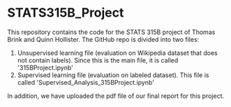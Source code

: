# STATS315B_Project

This repository contains the code for the STATS 315B project of Thomas Brink and Quinn Hollister. The GitHub repo is divided into two files:
1. Unsupervised learning file (evaluation on Wikipedia dataset that does not contain labels). Since this is the main file, it is called '315BProject.ipynb'
2. Supervised learning file (evaluation on labeled dataset). This file is called 'Supervised_Analysis_315BProject.ipynb'

In addition, we have uploaded the pdf file of our final report for this project.

